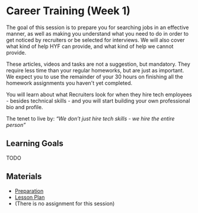 # Career Training (Week 1)

The goal of this session is to prepare you for searching jobs in an effective manner, as well as making you understand what you need to do in order to get noticed by recruiters or be selected for interviews. We will also cover what kind of help HYF can provide, and what kind of help we cannot provide.

These articles, videos and tasks are not a suggestion, but mandatory. They require less time than your regular homeworks, but are just as important. We expect you to use the remainder of your 30 hours on finishing all the homework assignments you haven't yet completed.

You will learn about what Recruiters look for when they hire tech employees - besides technical skills - and you will start building your own professional bio and profile.

The tenet to live by: _“We don’t just hire tech skills - we hire the entire person”_

## Learning Goals

TODO

## Materials

- [Preparation](preparation.md)
- [Lesson Plan](lesson-plan.md)
- (There is no assignment for this session)

